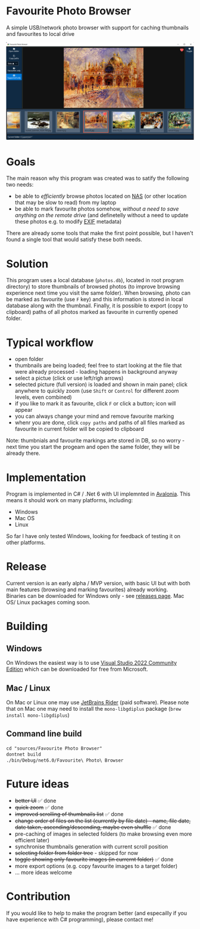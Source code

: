 # Favourite Photo Browser
A simple USB/network photo browser with support for caching thumbnails and favourites to local drive

<kbd>![Screenshot](doc/favourite-photo-browser-screenshot.png)</kbd>

# Goals

The main reason why this program was created was to satify the following two needs: 
- be able to *efficiently* browse photos located on [NAS](https://en.wikipedia.org/wiki/Network-attached_storage) (or other location that may be slow to read) from my laptop 
- be able to mark favourite photos somehow, *without a need to save anything on the remote drive* (and definetelly without a need to update these photos e.g. to modify [EXIF](https://en.wikipedia.org/wiki/Exif) metadata)

There are already some tools that make the first point possible, but I haven't found a single tool that would satisfy these both needs. 

# Solution 

This program uses a local database (`photos.db`), located in root program directory) to store thumbnails of browsed photos (to improve browsing experience next time you visit the same folder). When browsing, photo can be marked as favourite (use `F` key) and this information is stored in local database along with the thumbnail. 
Finally, it is possible to export (copy to clipboard) paths of all photos marked as favourite in currently opened folder.     

# Typical workflow 
- open folder 
- thumbnails are being loaded; feel free to start looking at the file that were already processed - loading happens in background anyway
- select a pictue (click or use left/righ arrows)
- selected picture (full version) is loaded and shown in main panel; click anywhere to quickly zoom (use `Shift` or `Control` for different zoom levels, even combined) 
- if you like to mark it as favourite, click `F` or click a button; icon will appear 
- you can always change your mind and remove favourite marking 
- whenr you are done, click `copy paths` and paths of all files marked as favourite in current folder will be copied to clipboard

Note: thumbnials and favourite markings arte stored in DB, so no worry - next time you start the progeam and open the same folder, they will be already there.  

# Implementation 

Program is implemented in C# / .Net 6 with UI implemnted in [Avalonia](https://avaloniaui.net/). This means it should work on many platforms, including: 
- Windows 
- Mac OS
- Linux

So far I have only tested Windows, looking for feedback of testing it on other platforms. 


# Release

Current version is an early alpha / MVP version, with basic UI but with both main features (browsing and marking favourites) already working.  
Binaries can be downloaded for Windows only - see [releases page](https://github.com/bartekmotyl/favourite-photo-browser/releases). 
Mac OS/ Linux packages coming soon.  

# Building 

## Windows 

On Windows the easiest way is to use [Visual Studio 2022 Community Edition](https://visualstudio.microsoft.com/vs/community/) which can be downloaded for free from Microsoft.

## Mac / Linux 
On Mac or Linux one may use [JetBrains Rider](https://www.jetbrains.com/rider/) (paid software). Please note that on Mac one may need to install the `mono-libgdiplus` package (`brew install mono-libgdiplus`)

## Command line build 

```
cd "sources/Favourite Photo Browser"
dontnet build 
./bin/Debug/net6.0/Favourite\ Photo\ Browser
```

# Future ideas
- ~~better UI~~ :white_check_mark: done
- ~~quick zoom~~ :white_check_mark: done 
- ~~improved scrolling of thumbnails list~~ :white_check_mark: done
- ~~change order of files on the list (currently by file date) - name, file date, date taken, ascending/descending, maybe even shuffle~~ :white_check_mark: done 
- pre-caching of images in selected folders (to make browsing even more efficient later)
- synchronise thumbnails generation with current scroll position 
- ~~selecting folder from folder tree~~ - skipped for now  
- ~~toggle showing only favourite images (in currernt folder)~~ :white_check_mark: done 
- more export options (e.g. copy favourite images to a target folder) 
- ... more ideas welcome 

# Contribution 

If you would like to help to make the program better (and especailly if you have experience with C# programming), please contact me! 
